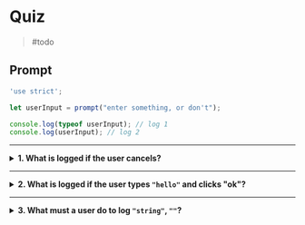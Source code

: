 # Quiz

> #todo

## Prompt

```js
'use strict';

let userInput = prompt("enter something, or don't");

console.log(typeof userInput); // log 1
console.log(userInput); // log 2
```

---

<details>
<summary><strong>1. What is logged if the user cancels?</strong></summary>
<br>

<details>
<summary><em>A. <code>"string"</code>, <code>"cancel"</code></em></summary>
<br>

✖ Nope.

A string is only returned by `prompt` when the user clicks "ok".

"cancel" may be written on the button, but that is now what the user is
inputting.

</details>

<details>
<summary><em>B. <code>"string"</code>, <code>""</code></em></summary>
<br>

✖ Nope.

A string is only returned by `prompt` when the user clicks "ok".

Even if the text field is empty, canceling does not submit a string. To submit
an empty string the user must click "ok" with an empty input field.

</details>
<details>
<summary><em>C. <code>"undefined"</code>, <code>undefined</code></em></summary>
<br>

✖ Nope.

`prompt` will never return `undefined`, only a string or `null`.

`alert` does return `undefined`.

</details>
<details>
<summary><em>D. <code>"object"</code>, <code>null</code></em></summary>
<br>

✔ Correct!

Canceling a `prompt` returns `null`, and the type of is `"object"`.

</details>
<details>
<summary><em>E. <code>"null"</code>, <code>null</code></em></summary>
<br>

✖ Nope.

but close! Canceling a `prompt` _does_ return `null`, but the type of `null` _is
not_ `"null"`. It is `"object"`.

</details>

</details>

---

<details>
<summary><strong>2. What is logged if the user types <code>"hello"</code> and clicks "ok"?</strong></summary>
<br>

<details>
<summary><em>A. <code>"string"</code>, <code>"ok"</code></em></summary>
<br>

✖ Nope.

The type will be `"string"`, but the value will be `"hello"`

"ok" is the name of the button, but `prompt` returns the value typed in the
input field.

</details>
<details>
<summary><em>B. <code>"string"</code>, <code>"hello"</code></em></summary>
<br>

✔ Correct!

The return type for `prompt` is always `"string"` when the user clicks "ok".

Because they had typed `"hello"` in the field, that will be the return value.

</details>
<details>
<summary><em>C. <code>"undefined"</code>, <code>undefined</code></em></summary>
<br>

✖ Nope.

`prompt` will never return `undefined`, only a string or `null`.

`alert` does return `undefined`.

</details>
<details>
<summary><em>D. <code>"object"</code>, <code>null</code></em></summary>
<br>

✖ Nope.

Canceling a `prompt` returns `null`, and the type of is `"object"`.

But the user clicked "ok" so this is not the right answer.

</details>
<details>
<summary><em>E. <code>"null"</code>, <code>null</code></em></summary>
<br>

✖ Nope.

The user clicked "ok" not "cancel". So the return value will be a string.

And even if the user did cancel, this would be wrong. Canceling a `prompt`
_does_ return `null`, but the type of `null` _is not_ `"null"`. It is
`"object"`.

</details>

</details>

---

<details>
<summary><strong>3. What must a user do to log <code>"string"</code>, <code>""</code>?</strong></summary>
<br>

<details>
<summary><em>A. type <code>"string"</code> and click "cancel"</em></summary>
<br>

✖ Nope.

Canceling will always return `null`, no matter what text the user typed in the
input.

</details>
<details>
<summary><em>B. type nothing and click "cancel"</em></summary>
<br>

✖ Nope.

Canceling will always log `null`, no matter what text the user typed in the
input.

</details>
<details>
<summary><em>C. type nothing and click "ok"</em></summary>
<br>

✔ Correct!

Typing nothing and clicking "ok" will return an _empty string_, a value with the
type `"string"` but no characters inside of it.

</details>
<details>
<summary><em>D. type <code>"string"</code> and click "ok"</em></summary>
<br>

✖ Nope.

Typing `"string"` and clicking ok will log `"string"` twice! Once because the
input has the type "string", and a second type because the input _is_
`"string"`!

This may seem strange at first, but with practice it will make sense.

</details>

</details>
